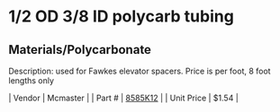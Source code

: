 # 1/2 OD 3/8 ID polycarb tubing
## Materials/Polycarbonate
Description: 	used for Fawkes elevator spacers. Price is per foot, 8 foot lengths only 

| Vendor | Mcmaster | 
| Part # | [8585K12](http://www.mcmaster.com/) | 
| Unit Price | $1.54 | 

